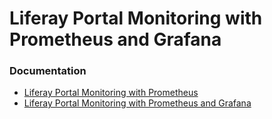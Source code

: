 # Liferay Portal Monitoring with Prometheus and Grafana

### Documentation 
* [Liferay Portal Monitoring with Prometheus](http://www.liferaysavvy.com/2021/07/liferay-portal-monitoring-with.html) 
* [Liferay Portal Monitoring with Prometheus and Grafana](http://www.liferaysavvy.com/2021/07/liferay-portal-monitoring-with_26.html)
 
